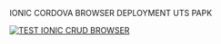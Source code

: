 IONIC CORDOVA BROWSER DEPLOYMENT
UTS PAPK

[![TEST IONIC CRUD BROWSER](https://res.cloudinary.com/marcomontalbano/image/upload/v1637604120/video_to_markdown/images/youtube--TBnJGUqaFVk-c05b58ac6eb4c4700831b2b3070cd403.jpg)](https://youtu.be/TBnJGUqaFVk "TEST IONIC CRUD BROWSER")